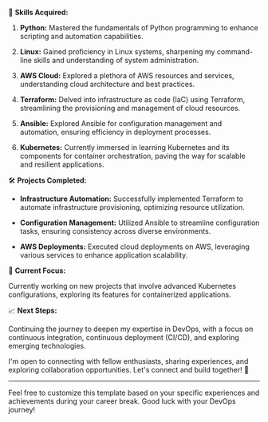 🔧 **Skills Acquired:**

1. **Python:** Mastered the fundamentals of Python programming to enhance scripting and automation capabilities.

2. **Linux:** Gained proficiency in Linux systems, sharpening my command-line skills and understanding of system administration.

3. **AWS Cloud:** Explored a plethora of AWS resources and services, understanding cloud architecture and best practices.

4. **Terraform:** Delved into infrastructure as code (IaC) using Terraform, streamlining the provisioning and management of cloud resources.

5. **Ansible:** Explored Ansible for configuration management and automation, ensuring efficiency in deployment processes.

6. **Kubernetes:** Currently immersed in learning Kubernetes and its components for container orchestration, paving the way for scalable and resilient applications.

🛠️ **Projects Completed:**

- **Infrastructure Automation:** Successfully implemented Terraform to automate infrastructure provisioning, optimizing resource utilization.

- **Configuration Management:** Utilized Ansible to streamline configuration tasks, ensuring consistency across diverse environments.

- **AWS Deployments:** Executed cloud deployments on AWS, leveraging various services to enhance application scalability.

🌟 **Current Focus:**

Currently working on new projects that involve advanced Kubernetes configurations, exploring its features for containerized applications.

📈 **Next Steps:**

Continuing the journey to deepen my expertise in DevOps, with a focus on continuous integration, continuous deployment (CI/CD), and exploring emerging technologies.

I'm open to connecting with fellow enthusiasts, sharing experiences, and exploring collaboration opportunities. Let's connect and build together! 🚀

---

Feel free to customize this template based on your specific experiences and achievements during your career break. Good luck with your DevOps journey!
